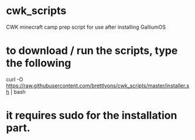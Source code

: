 # cwk_scripts
CWK minecraft camp prep script for use after installing GalliumOS

# to download / run the scripts, type the following

curl -O https://raw.githubusercontent.com/brettlyons/cwk_scripts/master/installer.sh | bash
# it requires sudo for the installation part.
